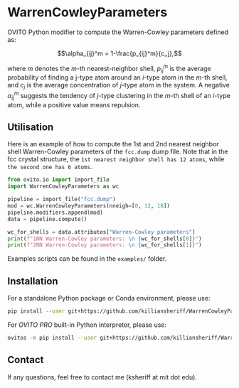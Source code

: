 # WarrenCowleyParameters
OVITO Python modifier to compute the Warren-Cowley parameters defined as:

$$\alpha_{ij}^m = 1-\frac{p_{ij}^m}{c_j},$$ 

where $m$ denotes the $m$-th nearest-neighbor shell, $p_{ij}^m$ is the average probability of finding a j-type atom around an $i$-type atom in the $m$-th shell, and $c_j$ is the average concentration of $j$-type atom in the system. 
A negative $\alpha_{ij}^m$ suggests the tendency of $j$-type clustering in the $m$-th shell of an $i$-type atom, while a positive value means repulsion.

## Utilisation 

Here is an example of how to compute the 1st and 2nd nearest neighbor shell Warren-Cowley parameters of the ``fcc.dump`` dump file. Note that in the fcc crystal structure, the ``1st nearest neighbor shell has 12 atoms``, while ``the second one has 6 atoms``. 

```python
from ovito.io import import_file
import WarrenCowleyParameters as wc

pipeline = import_file("fcc.dump")
mod = wc.WarrenCowleyParameters(nneigh=[0, 12, 18])
pipeline.modifiers.append(mod)
data = pipeline.compute()

wc_for_shells = data.attributes["Warren-Cowley parameters"]
print(f"1NN Warren-Cowley parameters: \n {wc_for_shells[0]}")
print(f"2NN Warren-Cowley parameters: \n {wc_for_shells[1]}")
```
Examples scripts can be found in the ``examples/`` folder.

## Installation
For a standalone Python package or Conda environment, please use:
```bash
pip install --user git+https://github.com/killiansheriff/WarrenCowleyParameters.git
```

For *OVITO PRO* built-in Python interpreter, please use:
```bash
ovitos -m pip install --user git+https://github.com/killiansheriff/WarrenCowleyParameters.git
``` 

## Contact
If any questions, feel free to contact me (ksheriff at mit dot edu).
